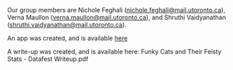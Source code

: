 Our group members are Nichole Feghali (nichole.feghali@mail.utoronto.ca), Verna Maullon (verna.maullon@mail.utoronto.ca), and Shruthi Vaidyanathan (shruthi.vaidyanathan@mail.utoronto.ca).

An app was created, and is available [here](https://funkycatsfeistystats.shinyapps.io/youtubeapp/)

A write-up was created, and is available here: Funky Cats and Their Feisty Stats - Datafest Writeup.pdf
